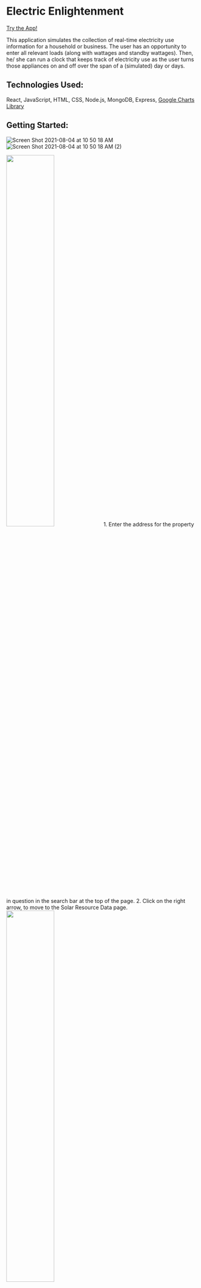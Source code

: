 # Electric Enlightenment

[Try the App!](https://electric-sage.herokuapp.com/)

This application simulates the collection of real-time electricity use information for a household or business. The user has an opportunity to enter all relevant loads (along with wattages and standby wattages). Then, he/ she can run a clock that keeps track of electricity use as the user turns those appliances on and off over the span of a (simulated) day or days. 

## Technologies Used: 

React, JavaScript, HTML, CSS, Node.js, MongoDB, Express, [Google Charts Library](https://maps.googleapis.com/maps/api/geocode/json)

## Getting Started: 

![Screen Shot 2021-08-04 at 10 50 18 AM](https://user-images.githubusercontent.com/11179812/128202801-5f69c0ad-6106-45e7-a02a-fc77d17ea12f.png)
![Screen Shot 2021-08-04 at 10 50 18 AM (2)](https://user-images.githubusercontent.com/11179812/128202805-18e586d5-4a99-44df-b880-c1aa9338736f.png)


<img src="https://user-images.githubusercontent.com/11179812/127500409-9541e2d9-f75d-480c-8201-e4f4df2ab2f8.png" width="50%" height="50%" />
1. Enter the address for the property in question in the search bar at the top of the page. 
2. Click on the right arrow, to move to the Solar Resource Data page. 

<img src="https://user-images.githubusercontent.com/11179812/127501075-66b13e7b-8114-49c4-8ce8-58015fbb404f.png" width="50%" height="50%" />

3. The Solar Resource Data page will show the lat/ long associated with the given address, as well as a map of the location. Confirm that this is the correct location and enter the price of electricity in the region of interest. 
4. Click the right arrow to move to the System Information page. 

<img src="https://user-images.githubusercontent.com/11179812/127501303-b5b6932e-d624-44af-aadf-f2521a485475.png" width="50%" height="50%" />

5. Change the form as needed to describe the system planned for the given location. 
6. Click the right arrow to move to the Data Summary page. 

<img src="https://user-images.githubusercontent.com/11179812/127501585-62cbc404-4989-46a1-98fb-970279bdeb95.png" width="50%" height="50%" />

7. Confirm that all data is correct. If it requires adjustment, you can click the back arrows to go back and revise your numbers. 
8. Once all values are correct, click the "Submit Data" button. 
9. Click the right arrow to go to the Results page. 

<img src="https://user-images.githubusercontent.com/11179812/127502066-34e0b4e0-7a01-47ce-901e-f533de92a994.png" width="50%" height="50%" />

10. The Results page shows a month-by-month assessment of historical solar radiation figures, expected energy output, and the value of that output for a given electricity cost. It also has annual totals at the bottom of the table. 

## Unsolved Problems: 

Under System Information the pull-down menus continue to show their original labels even after a selection has been made, making it difficult for a user to know if his/ her selection has registered. 

![image](https://user-images.githubusercontent.com/11179812/127494604-d101a696-13db-47a4-a75b-4d33cb75b294.png)


## Future Enhancements: 

First, I want to make the aesthetic of the system info data confirmation / entry more in line with that of the NREL page. 

Secondly, I want to adjust the map, which currently bleeds off the screen a bit. I'd also like to change the label to the address entered by the user (currently it says "Location"). 

Currently the user must hit a button on the Submit Data page to validate all data (thus triggering a call to the PVWatts API). This is different to all previous navigation which takes place through the navigation arrows on the right and left side of the screen. A better solution will automatically make the API call when the user clicks the arrow that advances him / her to the Results page, eliminating the need for the button. 

The actual PVWatts app has a nice display at the top of the page that shows all required steps towards the completion of the analysis. In a future version I would like to replicate this. 

![image](https://user-images.githubusercontent.com/11179812/127490311-8860f570-8363-4f93-99c3-30e60f4be933.png)

Similarly, the NREL site's navigation arrows offer information about the destination to which they will take the user. 

![image](https://user-images.githubusercontent.com/11179812/127490704-a0722c53-0459-4d5f-b089-4a4bef3c3ee2.png)

Finally, my site does not tap into NREL's database of retail electricity prices (as does PVWatts). I'd like to add a call to this NREL API, which would offer users an electricity price based on their region. 



